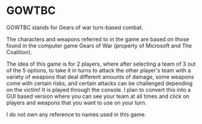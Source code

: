 # GOWTBC

GOWTBC stands for Gears of war turn-based combat.

The characters and weapons referred to in the game are based on those found in the computer game Gears of War (property of Microsoft and The Coalition).

The idea of this game is for 2 players, where after selecting a team of 3 out of the 5 options, to take it in turns to attack the other player's team 
with a variety of weapons that deal different amounts of damage, some weapons come with certain risks, and certain attacks can be challenged depending
on the victim! It is played through the console. I plan to convert this into a GUI based version where you can see your team at all times and click on players and weapons that you want to use on your turn.

I do not own any reference to names used in this game.
